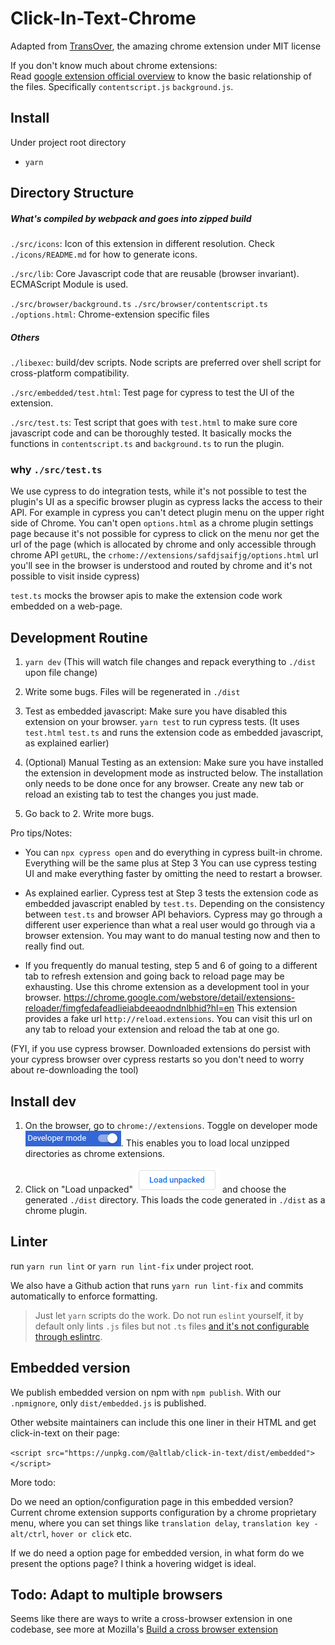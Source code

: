 # Click-In-Text-Chrome

Adapted from [TransOver](https://github.com/artemave/translate_onhover), the amazing chrome extension under MIT license

If you don't know much about chrome extensions: \
Read [google extension official overview](https://developer.chrome.com/extensions/overview) to know the basic relationship of the files.
Specifically `contentscript.js` `background.js`.

## Install

Under project root directory

- `yarn`

## Directory Structure

##### What's compiled by webpack and goes into zipped build

`./src/icons`: Icon of this extension in different resolution. Check `./icons/README.md` for how to generate icons.

`./src/lib`: Core Javascript code that are reusable (browser invariant). 
ECMAScript Module is used.

`./src/browser/background.ts` `./src/browser/contentscript.ts` `./options.html`: Chrome-extension specific files

##### Others

`./libexec`: build/dev scripts. Node scripts are preferred over shell script for cross-platform compatibility. 

`./src/embedded/test.html`: Test page for cypress to test the UI of the extension.

`./src/test.ts`: Test script that goes with `test.html` to make sure core javascript code and can be thoroughly tested. 
It basically mocks the functions in `contentscript.ts` and `background.ts` to run the plugin.

### why `./src/test.ts`

We use cypress to do integration tests,
while it's not possible to test the plugin's UI as a specific browser plugin as cypress lacks the access to their API.
For example in cypress you can't detect plugin menu on the upper right side of Chrome.
You can't open `options.html` as a chrome plugin settings page 
because it's not possible for cypress to click on the menu nor get the url of the page 
(which is allocated by chrome and only accessible through chrome API `getURL`, 
the `crhome://extensions/safdjsaifjg/options.html` url you'll see in the browser is understood
 and routed by chrome and it's not possible to visit inside cypress)
 
`test.ts` mocks the browser apis to make the extension code work embedded on a web-page.

## Development Routine


1. `yarn dev` (This will watch file changes and repack everything to `./dist` upon file change)

2. Write some bugs. Files will be regenerated in `./dist`

3. Test as embedded javascript: Make sure you have disabled this extension on your browser. `yarn test` to run cypress tests. (It uses `test.html` `test.ts` and runs the extension code as embedded javascript, as explained earlier)

4. (Optional) Manual Testing as an extension: Make sure you have installed the extension in development mode as instructed below. The installation only needs to be done once for any browser. Create any new tab or reload an existing tab to test the changes you just made.

5. Go back to 2. Write more bugs.


Pro tips/Notes:

- You can `npx cypress open` and do everything in cypress built-in chrome. Everything will be the same plus at Step 3 You can use
cypress testing UI and make everything faster by omitting the need to restart a browser.

- As explained earlier. Cypress test at Step 3 tests the extension code as embedded javascript enabled by `test.ts`. Depending on the consistency between `test.ts` and browser API behaviors. Cypress may go through a 
 different user experience than what a real user would go through via a browser extension. 
 You may want to do manual testing now and then to really find out.

- If you frequently do manual testing, step 5 and 6 of going to a different tab to refresh extension and going back to reload page may be exhausting. Use 
this chrome extension as a development tool in your browser.
https://chrome.google.com/webstore/detail/extensions-reloader/fimgfedafeadlieiabdeeaodndnlbhid?hl=en This extension provides
a fake url `http://reload.extensions`. You can visit this url on any tab to reload your extension and reload the tab at one go.

(FYI, if you use cypress browser. Downloaded extensions do persist with your cypress browser over cypress restarts
 so you don't need to worry about re-downloading the tool)



## Install dev

1. On the browser, go to `chrome://extensions`. Toggle on developer mode ![developer_mode.png](readme_assets/developer_mode.png). This enables
you to load local unzipped directories as chrome extensions.

2. Click on "Load unpacked" ![load_unpacked.png](readme_assets/load_unpacked.png)  and choose the generated `./dist` directory.
This loads the code generated in `./dist` as a chrome plugin.

## Linter

run `yarn run lint` or `yarn run lint-fix` under project root. 

We also have a Github action that runs `yarn run lint-fix` and commits automatically to enforce formatting.

> Just let `yarn` scripts do the work. Do not run `eslint` yourself, it by default only lints `.js` files but not `.ts` files [and it's not configurable through
eslintrc](https://github.com/eslint/eslint/issues/11223).

## Embedded version 

We publish embedded version on npm with `npm publish`. With our `.npmignore`, only `dist/embedded.js` is published.

Other website maintainers can include this one liner in their HTML and get click-in-text on their page:
 
`<script src="https://unpkg.com/@altlab/click-in-text/dist/embedded"></script>`

More todo:

Do we need an option/configuration page in this embedded version? Current chrome extension supports configuration by
a chrome proprietary menu, where you can set things like `translation delay`, `translation key - alt/ctrl`, `hover or click` etc.

If we do need a option page for embedded version, in what form do we present the options page? I think a hovering widget
is ideal.


## Todo: Adapt to multiple browsers

Seems like there are ways to write a cross-browser extension in one codebase, 
see more at Mozilla's [Build a cross browser extension](https://developer.mozilla.org/en-US/docs/Mozilla/Add-ons/WebExtensions/Build_a_cross_browser_extension)
